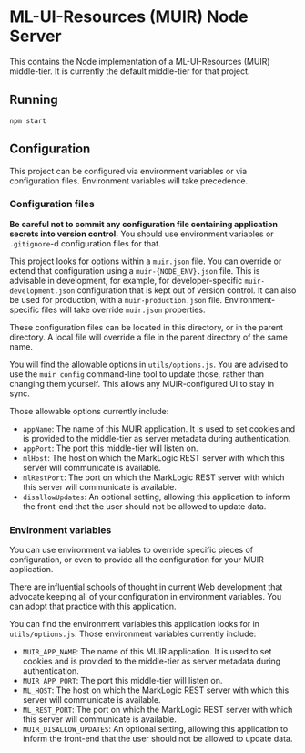 # ML-UI-Resources (MUIR) Node Server

This contains the Node implementation of a ML-UI-Resources (MUIR) middle-tier. It is currently the default middle-tier for that project.

## Running

    npm start

## Configuration

This project can be configured via environment variables or via configuration files. Environment variables will take precedence.

### Configuration files

**Be careful not to commit any configuration file containing application secrets into version control.** You should use environment variables or `.gitignore`-d configuration files for that.

This project looks for options within a `muir.json` file. You can override or extend that configuration using a `muir-{NODE_ENV}.json` file. This is advisable in development, for example, for developer-specific `muir-development.json` configuration that is kept out of version control. It can also be used for production, with a `muir-production.json` file. Environment-specific files will take override `muir.json` properties.

These configuration files can be located in this directory, or in the parent directory. A local file will override a file in the parent directory of the same name.

You will find the allowable options in `utils/options.js`. You are advised to use the `muir config` command-line tool to update those, rather than changing them yourself. This allows any MUIR-configured UI to stay in sync.

Those allowable options currently include:

- `appName`: The name of this MUIR application. It is used to set cookies and is provided to the middle-tier as server metadata during authentication.
- `appPort`: The port this middle-tier will listen on.
- `mlHost`: The host on which the MarkLogic REST server with which this server will communicate is available.
- `mlRestPort`: The port on which the MarkLogic REST server with which this server will communicate is available.
- `disallowUpdates`: An optional setting, allowing this application to inform the front-end that the user should not be allowed to update data.

### Environment variables

You can use environment variables to override specific pieces of configuration, or even to provide all the configuration for your MUIR application.

There are influential schools of thought in current Web development that advocate keeping all of your configuration in environment variables. You can adopt that practice with this application.

You can find the environment variables this application looks for in `utils/options.js`. Those environment variables currently include:

- `MUIR_APP_NAME`: The name of this MUIR application. It is used to set cookies and is provided to the middle-tier as server metadata during authentication.
- `MUIR_APP_PORT`: The port this middle-tier will listen on.
- `ML_HOST`: The host on which the MarkLogic REST server with which this server will communicate is available.
- `ML_REST_PORT`: The port on which the MarkLogic REST server with which this server will communicate is available.
- `MUIR_DISALLOW_UPDATES`: An optional setting, allowing this application to inform the front-end that the user should not be allowed to update data.
